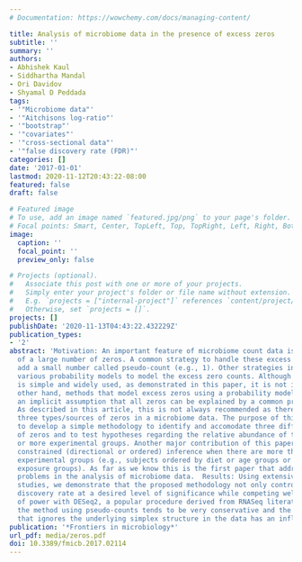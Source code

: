 ```yaml
---
# Documentation: https://wowchemy.com/docs/managing-content/

title: Analysis of microbiome data in the presence of excess zeros
subtitle: ''
summary: ''
authors:
- Abhishek Kaul
- Siddhartha Mandal
- Ori Davidov
- Shyamal D Peddada
tags:
- '"Microbiome data"'
- '"Aitchisons log-ratio"'
- '"bootstrap"'
- '"covariates"'
- '"cross-sectional data"'
- '"false discovery rate (FDR)"'
categories: []
date: '2017-01-01'
lastmod: 2020-11-12T20:43:22-08:00
featured: false
draft: false

# Featured image
# To use, add an image named `featured.jpg/png` to your page's folder.
# Focal points: Smart, Center, TopLeft, Top, TopRight, Left, Right, BottomLeft, Bottom, BottomRight.
image:
  caption: ''
  focal_point: ''
  preview_only: false

# Projects (optional).
#   Associate this post with one or more of your projects.
#   Simply enter your project's folder or file name without extension.
#   E.g. `projects = ["internal-project"]` references `content/project/deep-learning/index.md`.
#   Otherwise, set `projects = []`.
projects: []
publishDate: '2020-11-13T04:43:22.432229Z'
publication_types:
- '2'
abstract: 'Motivation: An important feature of microbiome count data is the presence
  of a large number of zeros. A common strategy to handle these excess zeros is to
  add a small number called pseudo-count (e.g., 1). Other strategies include using
  various probability models to model the excess zero counts. Although adding a pseudo-count
  is simple and widely used, as demonstrated in this paper, it is not ideal. On the
  other hand, methods that model excess zeros using a probability model often make
  an implicit assumption that all zeros can be explained by a common probability models.
  As described in this article, this is not always recommended as there are potentially
  three types/sources of zeros in a microbiome data. The purpose of this paper is
  to develop a simple methodology to identify and accomodate three different types
  of zeros and to test hypotheses regarding the relative abundance of taxa in two
  or more experimental groups. Another major contribution of this paper is to perform
  constrained (directional or ordered) inference when there are more than two ordered
  experimental groups (e.g., subjects ordered by diet or age groups or environmental
  exposure groups). As far as we know this is the first paper that addresses such
  problems in the analysis of microbiome data.  Results: Using extensive simulation
  studies, we demonstrate that the proposed methodology not only controls the false
  discovery rate at a desired level of significance while competing well in terms
  of power with DESeq2, a popular procedure derived from RNASeq literature. As expected,
  the method using pseudo-counts tends to be very conservative and the classical t-test
  that ignores the underlying simplex structure in the data has an inflated FDR.'
publication: '*Frontiers in microbiology*'
url_pdf: media/zeros.pdf
doi: 10.3389/fmicb.2017.02114
---
```


